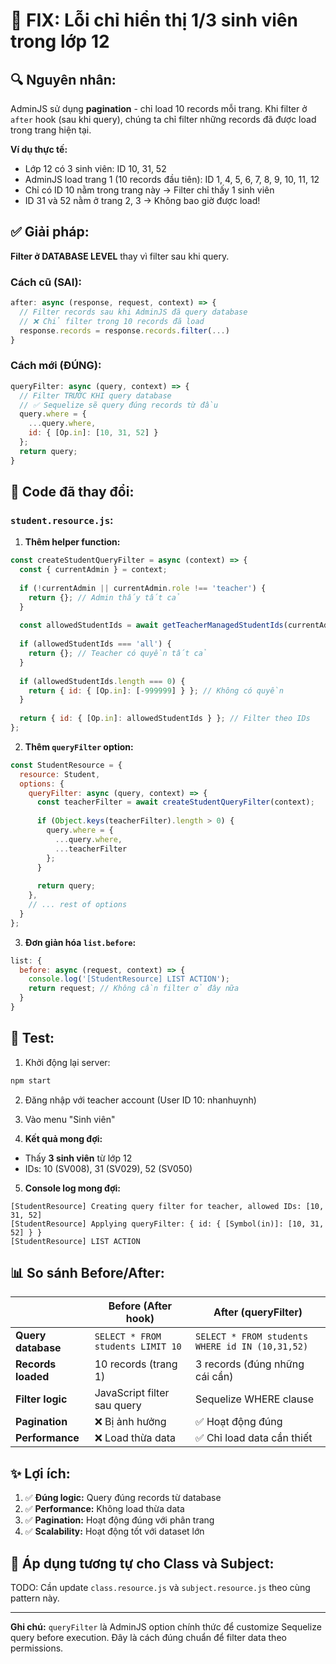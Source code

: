 # 🐛 FIX: Lỗi chỉ hiển thị 1/3 sinh viên trong lớp 12

## 🔍 **Nguyên nhân:**

AdminJS sử dụng **pagination** - chỉ load 10 records mỗi trang. Khi filter ở `after` hook (sau khi query), chúng ta chỉ filter những records đã được load trong trang hiện tại.

**Ví dụ thực tế:**
- Lớp 12 có 3 sinh viên: ID 10, 31, 52
- AdminJS load trang 1 (10 records đầu tiên): ID 1, 4, 5, 6, 7, 8, 9, 10, 11, 12
- Chỉ có ID 10 nằm trong trang này → Filter chỉ thấy 1 sinh viên
- ID 31 và 52 nằm ở trang 2, 3 → Không bao giờ được load!

## ✅ **Giải pháp:**

**Filter ở DATABASE LEVEL** thay vì filter sau khi query.

### **Cách cũ (SAI):**
```javascript
after: async (response, request, context) => {
  // Filter records sau khi AdminJS đã query database
  // ❌ Chỉ filter trong 10 records đã load
  response.records = response.records.filter(...)
}
```

### **Cách mới (ĐÚNG):**
```javascript
queryFilter: async (query, context) => {
  // Filter TRƯỚC KHI query database
  // ✅ Sequelize sẽ query đúng records từ đầu
  query.where = {
    ...query.where,
    id: { [Op.in]: [10, 31, 52] }
  };
  return query;
}
```

## 📝 **Code đã thay đổi:**

### **`student.resource.js`:**

1. **Thêm helper function:**
```javascript
const createStudentQueryFilter = async (context) => {
  const { currentAdmin } = context;
  
  if (!currentAdmin || currentAdmin.role !== 'teacher') {
    return {}; // Admin thấy tất cả
  }
  
  const allowedStudentIds = await getTeacherManagedStudentIds(currentAdmin.id);
  
  if (allowedStudentIds === 'all') {
    return {}; // Teacher có quyền tất cả
  }
  
  if (allowedStudentIds.length === 0) {
    return { id: { [Op.in]: [-999999] } }; // Không có quyền
  }
  
  return { id: { [Op.in]: allowedStudentIds } }; // Filter theo IDs
};
```

2. **Thêm `queryFilter` option:**
```javascript
const StudentResource = {
  resource: Student,
  options: {
    queryFilter: async (query, context) => {
      const teacherFilter = await createStudentQueryFilter(context);
      
      if (Object.keys(teacherFilter).length > 0) {
        query.where = {
          ...query.where,
          ...teacherFilter
        };
      }
      
      return query;
    },
    // ... rest of options
  }
};
```

3. **Đơn giản hóa `list.before`:**
```javascript
list: {
  before: async (request, context) => {
    console.log('[StudentResource] LIST ACTION');
    return request; // Không cần filter ở đây nữa
  }
}
```

## 🧪 **Test:**

1. Khởi động lại server:
```bash
npm start
```

2. Đăng nhập với teacher account (User ID 10: nhanhuynh)

3. Vào menu "Sinh viên"

4. **Kết quả mong đợi:**
- Thấy **3 sinh viên** từ lớp 12
- IDs: 10 (SV008), 31 (SV029), 52 (SV050)

5. **Console log mong đợi:**
```
[StudentResource] Creating query filter for teacher, allowed IDs: [10, 31, 52]
[StudentResource] Applying queryFilter: { id: { [Symbol(in)]: [10, 31, 52] } }
[StudentResource] LIST ACTION
```

## 📊 **So sánh Before/After:**

| | **Before (After hook)** | **After (queryFilter)** |
|---|---|---|
| **Query database** | `SELECT * FROM students LIMIT 10` | `SELECT * FROM students WHERE id IN (10,31,52)` |
| **Records loaded** | 10 records (trang 1) | 3 records (đúng những cái cần) |
| **Filter logic** | JavaScript filter sau query | Sequelize WHERE clause |
| **Pagination** | ❌ Bị ảnh hưởng | ✅ Hoạt động đúng |
| **Performance** | ❌ Load thừa data | ✅ Chỉ load data cần thiết |

## ✨ **Lợi ích:**

1. ✅ **Đúng logic:** Query đúng records từ database
2. ✅ **Performance:** Không load thừa data
3. ✅ **Pagination:** Hoạt động đúng với phân trang
4. ✅ **Scalability:** Hoạt động tốt với dataset lớn

## 🔄 **Áp dụng tương tự cho Class và Subject:**

TODO: Cần update `class.resource.js` và `subject.resource.js` theo cùng pattern này.

---

**Ghi chú:** `queryFilter` là AdminJS option chính thức để customize Sequelize query before execution. Đây là cách đúng chuẩn để filter data theo permissions.
